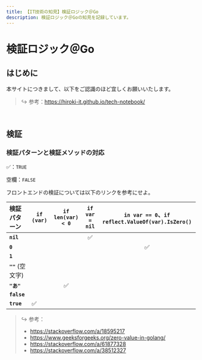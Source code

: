 ```yaml
---
title: 【IT技術の知見】検証ロジック＠Go
description: 検証ロジック＠Goの知見を記録しています。
---
```


# 検証ロジック＠Go

## はじめに

本サイトにつきまして、以下をご認識のほど宜しくお願いいたします。



> ↪️ 参考：https://hiroki-it.github.io/tech-notebook/

<br>

## 検証

### 検証パターンと検証メソッドの対応

✅：```TRUE```

空欄：```FALSE```

フロントエンドの検証については以下のリンクを参考にせよ。


| 検証パターン             | ```if (var)``` | ```if len(var) < 0``` | ```if var = nil``` | ```in var == 0```、```if reflect.ValueOf(var).IsZero()``` |
|:-------------------|----------------|:---------------------:|:------------------:|:--------------------------------------------------------:|
| **```nil```**      |                |                       |         ✅          |                                                          |
| **```0```**        |                |                       |                    |                            ✅                             |
| **```1```**        |                |                       |                    |                                                          |
| **```""```** (空文字) |                |                       |                    |                                                          |
| **```"あ"```**      |                |           ✅           |                    |                                                          |
| **```false```**    |                |                       |                    |                                                          |
| **```true```**     | ✅              |                       |                    |                                                          |


> ↪️ 参考：
> 
> - https://stackoverflow.com/a/18595217
> - https://www.geeksforgeeks.org/zero-value-in-golang/
> - https://stackoverflow.com/a/61877328
> - https://stackoverflow.com/a/38512327

<br>
